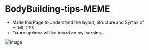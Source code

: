 # BodyBuilding-tips-MEME
* Made this Page to Understand the layout, Structure and Syntax of HTML,CSS 
* Future updates will be based on my learning...
 
![image](https://user-images.githubusercontent.com/109864611/215283586-4f791af6-6669-40c7-b4dc-20feff255043.png)

